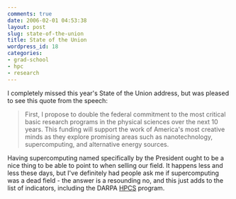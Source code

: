 ```yaml
---
comments: true
date: 2006-02-01 04:53:38
layout: post
slug: state-of-the-union
title: State of the Union
wordpress_id: 18
categories:
- grad-school
- hpc
- research
---
```


I completely missed this year's State of the Union address, but was pleased to see this quote from the speech:

> First, I propose to double the federal commitment to the most critical basic research programs in the physical sciences over the next 10 years. This funding will support the work of America's most creative minds as they explore promising areas such as nanotechnology, supercomputing, and alternative energy sources.

Having supercomputing named specifically by the President ought to be a nice thing to be able to point to when selling our field. It happens less and less these days, but I've definitely had people ask me if supercomputing was a dead field - the answer is a resounding no, and this just adds to the list of indicators, including the DARPA [HPCS](http://www.darpa.mil/ipto/programs/hpcs/) program.
